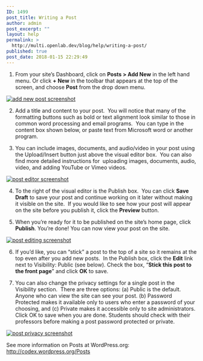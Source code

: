 ```yaml
---
ID: 1499
post_title: Writing a Post
author: admin
post_excerpt: ""
layout: help
permalink: >
  http://multi.openlab.dev/blog/help/writing-a-post/
published: true
post_date: 2018-01-15 22:29:49
---
```

1. From your site’s Dashboard, click on <strong>Posts &gt; Add New</strong> in the left hand menu. Or click <strong>+ New</strong> in the toolbar that appears at the top of the screen, and choose <strong>Post</strong> from the drop down menu.

<a href="https://openlab.citytech.cuny.edu/wp-content/uploads/2012/08/Writing_Post_1.png"><img class="alignnone wp-image-3093" src="https://openlab.citytech.cuny.edu/wp-content/uploads/2012/08/Writing_Post_1.png" sizes="(max-width: 614px) 100vw, 614px" srcset="https://openlab.citytech.cuny.edu/wp-content/uploads/2012/08/Writing_Post_1.png 682w, https://openlab.citytech.cuny.edu/wp-content/uploads/2012/08/Writing_Post_1-300x138.png 300w" alt="add new post screenshot" /></a>

2. Add a title and content to your post.  You will notice that many of the formatting buttons such as bold or text alignment look similar to those in common word processing and email programs.  You can type in the content box shown below, or paste text from Microsoft word or another program.

3. You can include images, documents, and audio/video in your post using the Upload/Insert button just above the visual editor box.  You can also find more detailed instructions for  uploading images, documents, audio, video, and adding YouTube or Vimeo videos.

<a href="https://openlab.citytech.cuny.edu/wp-content/uploads/2012/08/Writing_Post_2.png"><img class="alignnone wp-image-3095 size-full" src="https://openlab.citytech.cuny.edu/wp-content/uploads/2012/08/Writing_Post_2.png" sizes="(max-width: 659px) 100vw, 659px" srcset="https://openlab.citytech.cuny.edu/wp-content/uploads/2012/08/Writing_Post_2.png 659w, https://openlab.citytech.cuny.edu/wp-content/uploads/2012/08/Writing_Post_2-300x145.png 300w" alt="post editor screenshot" /></a>

4. To the right of the visual editor is the Publish box.  You can click <strong>Save Draft</strong> to save your post and continue working on it later without making it visible on the site.  If you would like to see how your post will appear on the site before you publish it, click the <strong>Preview</strong> button.

5. When you’re ready for it to be published on the site’s home page, click <strong>Publish</strong>. You’re done! You can now view your post on the site.

<a href="https://openlab.citytech.cuny.edu/wp-content/uploads/2012/08/Writing_Post_3.png"><img class="alignnone wp-image-3096 size-full" src="https://openlab.citytech.cuny.edu/wp-content/uploads/2012/08/Writing_Post_3.png" sizes="(max-width: 659px) 100vw, 659px" srcset="https://openlab.citytech.cuny.edu/wp-content/uploads/2012/08/Writing_Post_3.png 659w, https://openlab.citytech.cuny.edu/wp-content/uploads/2012/08/Writing_Post_3-300x84.png 300w" alt="post editing screenshot" /></a>

6. If you’d like, you can “stick” a post to the top of a site so it remains at the top even after you add new posts.  In the Publish box, click the <strong>Edit</strong> link next to Visibility: Public (see below). Check the box, “<strong>Stick this post to the front page</strong>” and click <strong>OK</strong> to save.

7. You can also change the privacy settings for a single post in the Visibility section.  There are three options: (a) Public is the default. Anyone who can view the site can see your post. (b) Password Protected makes it available only to users who enter a password of your choosing, and (c) Private makes it accessible only to site administrators. Click OK to save when you are done. Students should check with their professors before making a post password protected or private.

<a href="https://openlab.citytech.cuny.edu/wp-content/uploads/2012/08/Writing_Post_3b.png"><img class="alignnone wp-image-3097 size-full" src="https://openlab.citytech.cuny.edu/wp-content/uploads/2012/08/Writing_Post_3b.png" sizes="(max-width: 432px) 100vw, 432px" srcset="https://openlab.citytech.cuny.edu/wp-content/uploads/2012/08/Writing_Post_3b.png 432w, https://openlab.citytech.cuny.edu/wp-content/uploads/2012/08/Writing_Post_3b-300x242.png 300w" alt="post privacy screenshot" /></a>

See more information on Posts at WordPress.org: <a href="http://codex.wordpress.org/Posts">http://codex.wordpress.org/Posts</a>
